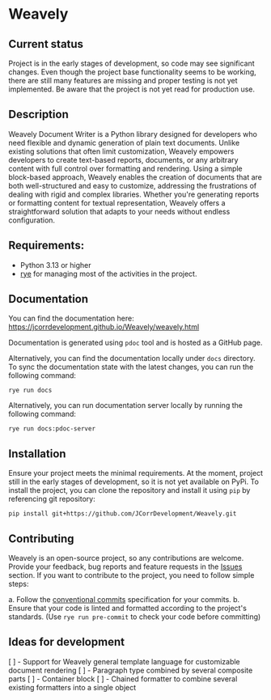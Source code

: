 # Weavely

## Current status

Project is in the early stages of development, so code may see significant changes. Even though the project base 
functionality seems to be working, there are still many features are missing and proper testing is not yet implemented.
Be aware that the project is not yet read for production use.

## Description

Weavely Document Writer is a Python library designed for developers who need flexible and dynamic generation of plain 
text documents. Unlike existing solutions that often limit customization, Weavely empowers developers to create 
text-based reports, documents, or any arbitrary content with full control over formatting and rendering. 
Using a simple block-based approach, Weavely enables the creation of documents that are both well-structured and easy 
to customize, addressing the frustrations of dealing with rigid and complex libraries. Whether you're generating 
reports or formatting content for textual representation, Weavely offers a straightforward solution that adapts to your 
needs without endless configuration.

## Requirements:

- Python 3.13 or higher
- [rye](https://rye.astral.sh/) for managing most of the activities in the project.


## Documentation

You can find the documentation here: https://jcorrdevelopment.github.io/Weavely/weavely.html

Documentation is generated using `pdoc` tool and is hosted as a GitHub page.

Alternatively, you can find the documentation locally under `docs` directory. To sync the documentation state with the
latest changes, you can run the following command:

```shell
rye run docs
```

Alternatively, you can run documentation server locally by running the following command:

```shell
rye run docs:pdoc-server
```

## Installation

Ensure your project meets the minimal requirements. At the moment, project still in the early stages of development,
so it is not yet available on PyPi. To install the project, you can clone the repository and install it using `pip`
by referencing git repository:

```shell
pip install git+https://github.com/JCorrDevelopment/Weavely.git
```

## Contributing

Weavely is an open-source project, so any contributions are welcome. Provide your feedback, bug reports and feature
requests in the [Issues](https://github.com/JCorrDevelopment/Weavely/issues) section. If you want to contribute to the
project, you need to follow simple steps:

a. Follow the [conventional commits](https://www.conventionalcommits.org/en/v1.0.0/) specification for your commits.
b. Ensure that your code is linted and formatted according to the project's standards. (Use `rye run pre-commit` to
   check your code before committing)

## Ideas for development

[ ] - Support for Weavely general template language for customizable document rendering
[ ] - Paragraph type combined by several composite parts
[ ] - Container block
[ ] - Chained formatter to combine several existing formatters into a single object